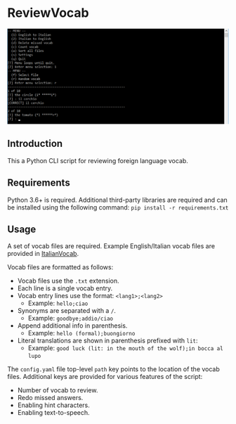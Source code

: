 # ReviewVocab

![Demo](demo.png "Demo Screenshot")

## Introduction
This a Python CLI script for reviewing foreign language vocab.

## Requirements
Python 3.6+ is required. Additional third-party libraries are required and can be installed using the following command: `pip install -r requirements.txt`

## Usage
A set of vocab files are required. Example English/Italian vocab files are provided in [ItalianVocab](https://github.com/jeffrimko/ItalianVocab).

Vocab files are formatted as follows:

  - Vocab files use the `.txt` extension.
  - Each line is a single vocab entry.
  - Vocab entry lines use the format: `<lang1>;<lang2>`
      * Example: `hello;ciao`
  - Synonyms are separated with a `/`.
      * Example: `goodbye;addio/ciao`
  - Append additional info in parenthesis.
      * Example: `hello (formal);buongiorno`
  - Literal translations are shown in parenthesis prefixed with `lit`:
      * Example: `good luck (lit: in the mouth of the wolf);in bocca al lupo`

The `config.yaml` file top-level `path` key points to the location of the vocab files. Additional keys are provided for various features of the script:

  - Number of vocab to review.
  - Redo missed answers.
  - Enabling hint characters.
  - Enabling text-to-speech.
